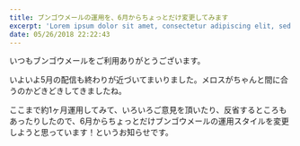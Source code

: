```yaml
---
title: ブンゴウメールの運用を、6月からちょっとだけ変更してみます
excerpt: 'Lorem ipsum dolor sit amet, consectetur adipiscing elit, sed do eiusmod tempor incididunt ut labore et dolore magna aliqua. Praesent elementum facilisis leo vel fringilla est ullamcorper eget. At imperdiet dui accumsan sit amet nulla facilisi morbi tempus.'
date: 05/26/2018 22:22:43
---
```


いつもブンゴウメールをご利用ありがとうございます。

いよいよ5月の配信も終わりが近づいてまいりました。メロスがちゃんと間に合うのかどきどきしてきましたね。 

ここまで約1ヶ月運用してみて、いろいろご意見を頂いたり、反省するところもあったりしたので、6月からちょっとだけブンゴウメールの運用スタイルを変更しようと思っています！というお知らせです。